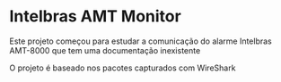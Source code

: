 # Intelbras AMT Monitor

Este projeto começou para estudar a comunicação do alarme Intelbras AMT-8000 que tem uma documentação inexistente

O projeto é baseado nos pacotes capturados com WireShark
